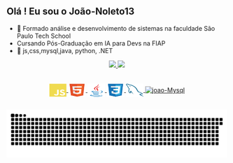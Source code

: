 ## Olá ! Eu sou o João-Noleto13

- 🔭 Formado análise e desenvolvimento de sistemas na faculdade São Paulo Tech School
- Cursando Pós-Graduação em IA para Devs na FIAP
- 📒  js,css,mysql,java, python, .NET

<div align="center">
  <a href="https://github.com/joao-noleto13">
  <img height="180em" src="https://github-readme-stats.vercel.app/api?username=joao-noleto13&show_icons=true&theme=radical&include_all_commits=true&count_private=true"/>
   <img height="180em" src="https://github-readme-stats.vercel.app/api/top-langs/?username=joao-noleto13&show_icons=true&theme=radical"/>
</div>

  <div style="display: inline_block"><br>
  
  <div align="center" style="display: inline_block"><br>
  <img align="center" alt="jp-Js" height="30" width="40" src="https://raw.githubusercontent.com/devicons/devicon/master/icons/javascript/javascript-plain.svg">
  <img align="center" alt="jp-HTML" height="30" width="40" src="https://raw.githubusercontent.com/devicons/devicon/master/icons/html5/html5-original.svg">
  <img align="center" alt="jp-HTML" height="30" width="40" src="https://raw.githubusercontent.com/devicons/devicon/master/icons/java/java-original.svg">  
  <img align="center" alt="jp-CSS" height="30" width="40" src="https://raw.githubusercontent.com/devicons/devicon/master/icons/css3/css3-original.svg">
  <img align="center" alt="joao-Mysql" height="30" width="40" src="https://raw.githubusercontent.com/devicons/devicon/master/icons/mysql/mysql-original.svg">
  <img align="center" alt="joao-Mysql" height="30" width="40" src="https://raw.githubusercontent.com/devicons/devicon/master/icons/mysql/.net-original.svg">
  
</div>

 ##
![Snake animation](https://github.com/joao-noleto13/joao-noleto13/blob/output/github-contribution-grid-snake.svg)

